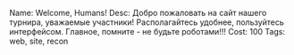 Name: Welcome, Humans!
Desc: Добро пожаловать на сайт нашего турнира, уважаемые участники! Располагайтесь удобнее, пользуйтесь интерфейсом. Главное, помните - не будьте роботами!!!
Cost: 100
Tags: web, site, recon